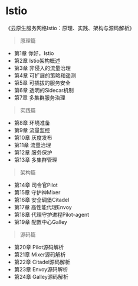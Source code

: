 # Istio

《云原生服务网格Istio：原理、实践、架构与源码解析》

> 原理篇

- 第1章 你好，Istio
- 第2章 Istio架构概述
- 第3章 非侵入的流量治理
- 第4章 可扩展的策略和遥测
- 第5章 可插拔的服务安全
- 第6章 透明的Sidecar机制
- 第7章 多集群服务治理

> 实践篇

- 第8章 环境准备
- 第9章 流量监控
- 第10章 灰度发布
- 第11章 流量治理
- 第12章 服务保护
- 第13章 多集群管理

> 架构篇

- 第14章 司令官Pilot
- 第15章 守护神Mixer
- 第16章 安全碉堡Citadel
- 第17章 高性能代理Envoy
- 第18章 代理守护进程Pilot-agent
- 第19章 配置中心Galley

> 源码篇

- 第20章 Pilot源码解析
- 第21章 Mixer源码解析
- 第22章 Citadel源码解析
- 第23章 Envoy源码解析
- 第24章 Galley源码解析
